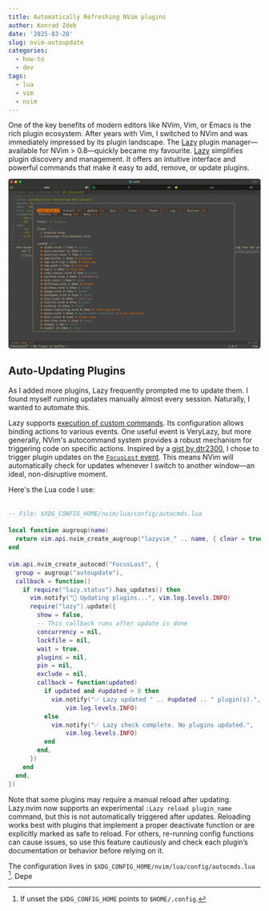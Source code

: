 ```yaml
---
title: Automatically Refreshing NVim plugins
author: Konrad Zdeb
date: '2025-03-28'
slug: nvim-autoupdate
categories:
  - how-to
  - dev
tags:
  - lua
  - vim
  - nvim
---
```




One of the key benefits of modern editors like NVim, Vim, or Emacs is the rich plugin ecosystem. After years with Vim, I switched to NVim and was immediately impressed by its plugin landscape. The [Lazy](https://github.com/folke/lazy.nvim) plugin manager—available for NVim > 0.8—quickly became my favourite. [Lazy](https://github.com/folke/lazy.nvim) simplifies plugin discovery and management. It offers an intuitive interface and powerful commands that make it easy to add, remove, or update plugins.

![Lazy Plugin in Actions](images/lazy_image.png)

## Auto-Updating Plugins


As I added more plugins, Lazy frequently prompted me to update them. I found myself running updates manually almost every session. Naturally, I wanted to automate this.

Lazy supports [execution of custom commands](https://www.lazyvim.org/configuration/general). Its configuration allows binding actions to various events. One useful event is VeryLazy, but more generally, NVim's autocommand system provides a robust mechanism for triggering code on specific actions. Inspired by a [gist by dtr2300](https://gist.github.com/dtr2300/2f867c2b6c051e946ef23f92bd9d1180), I chose to trigger plugin updates on the [`FocusLost` event](https://neovim.io/doc/user/autocmd.html). This means NVim will automatically check for updates whenever I switch to another window—an ideal, non-disruptive moment.

Here's the Lua code I use:


``` lua

-- File: $XDG_CONFIG_HOME/nvim/lua/config/autocmds.lua

local function augroup(name)
  return vim.api.nvim_create_augroup("lazyvim_" .. name, { clear = true })
end

vim.api.nvim_create_autocmd("FocusLost", {
  group = augroup("autoupdate"),
  callback = function()
    if require("lazy.status").has_updates() then
      vim.notify("🔄 Updating plugins...", vim.log.levels.INFO)
      require("lazy").update({
        show = false,
        -- This callback runs after update is done
        concurrency = nil,
        lockfile = nil,
        wait = true,
        plugins = nil,
        pin = nil,
        exclude = nil,
        callback = function(updated)
          if updated and #updated > 0 then
            vim.notify("✅ Lazy updated " .. #updated .. " plugin(s).", 
                vim.log.levels.INFO)
          else
            vim.notify("✅ Lazy check complete. No plugins updated.", 
                vim.log.levels.INFO)
          end
        end,
      })
    end
  end,
})
```

Note that some plugins may require a manual reload after updating. Lazy.nvim now supports an experimental `:Lazy reload plugin_name` command, but this is not automatically triggered after updates. Reloading works best with plugins that implement a proper deactivate function or are explicitly marked as safe to reload. For others, re-running config functions can cause issues, so use this feature cautiously and check each plugin’s documentation or behavior before relying on it.

The configuration lives in `$XDG_CONFIG_HOME/nvim/lua/config/autocmds.lua` [^1]. Depe

[^1]: If unset the `$XDG_CONFIG_HOME` points to `$HOME/.config`.
